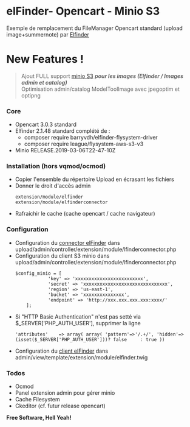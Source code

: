 # elFinder- Opencart - Minio S3 

Exemple de remplacement du FileManager Opencart standard (upload image+summernote) par [Elfinder](https://github.com/Studio-42/elFinder)  

# New Features !

> Ajout FULL support [minio S3](https://www.minio.io/) ***pour les images (Elfinder / Images admin et catalog)***   
> Optimisation admin/catalog ModelToolImage avec jpegoptim et optipng

### Core

* Opencart 3.0.3 standard 
* Elfinder 2.1.48 standard complété de :
  * composer require barryvdh/elfinder-flysystem-driver
  * composer require league/flysystem-aws-s3-v3
* Minio RELEASE.2019-03-06T22-47-10Z 

### Installation (hors vqmod/ocmod)

* Copier l'ensemble du répertoire Upload en écrasant les fichiers 
* Donner le droit d'accès admin 
    ```
    extension/module/elfinder
    extension/module/elfinderconnector
    ```      
* Rafraichir le cache (cache opencart / cache navigateur)

### Configuration

+ Configuration du [connector elFinder](https://github.com/Studio-42/elFinder/wiki/Connector-configuration-options) dans upload/admin/controller/extension/module/lfinderconnector.php 
+ Configuration du client S3 minio dans upload/admin/controller/extension/module/lfinderconnector.php 
	```
	$config_minio = [
				'key' => 'xxxxxxxxxxxxxxxxxxxxxxxxx',
				'secret' => 'xxxxxxxxxxxxxxxxxxxxxxxxxxxxxxx',
				'region' => 'us-east-1',  
				'bucket' => 'xxxxxxxxxxxxxxx',     					
				'endpoint' => 'http://xxx.xxx.xxx.xxx:xxxx/'	
		];
	```
+ Si "HTTP Basic Authentication" n'est pas setté via $_SERVER['PHP_AUTH_USER'], supprimer la ligne
    ```
    'attributes'	=> array( array( 'pattern'=>'/.+/', 'hidden'=>(isset($_SERVER['PHP_AUTH_USER']))? false     : true ))
    ```
+ Configuration du [client elFinder](https://github.com/Studio-42/elFinder/wiki/Client-configuration-options) dans admin/view/template/extension/module/elfinder.twig 
      
### Todos

 - Ocmod
 - Panel extension admin pour gérer minio
 - Cache Filesystem 
 - Ckeditor (cf. futur release opencart)


**Free Software, Hell Yeah!**
